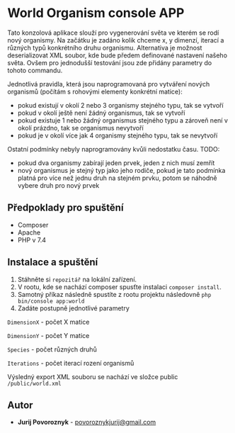 # World Organism console APP
Tato konzolová aplikace slouží pro vygenerování světa ve kterém se rodí nový organismy. Na začátku je zadáno kolik chceme
x, y dimenzí, iterací a různých typů konkrétního druhu organismu. Alternativa je možnost deserializovat
XML soubor, kde bude předem definované nastavení našeho světa. Ovšem pro jednodušší testování jsou zde
přidány parametry do tohoto commandu.

Jednotlivá pravidla, která jsou naprogramovaná pro vytváření nových organismů (počítám s rohovými elementy konkrétní matice):
* pokud existují v okolí 2 nebo 3 organismy stejného typu, tak se vytvoří
* pokud v okolí ještě není žádný organismus, tak se vytvoří
* pokud existuje 1 nebo žádný organismus stejného typu a zároveň není v okolí prázdno, tak se organismus nevytvoří
* pokud je v okolí více jak 4 organismy stejného typu, tak se nevytvoří

Ostatní podmínky nebyly naprogramovány kvůli nedostatku času. TODO: 
* pokud dva organismy zabírají jeden prvek, jeden z nich musí zemřít
* nový organismus je stejný typ jako jeho rodiče, pokud je tato podmínka platná pro více než jednu
  druh na stejném prvku, potom se náhodně vybere druh pro nový prvek

## Předpoklady pro spuštění
* Composer
* Apache
* PHP v 7.4

## Instalace a spuštění
1. Stáhněte si `repozitář` na lokální zařízení.
2. V rootu, kde se nachází composer spusťte instalaci `composer install`. 
3. Samotný příkaz následně spustíte z rootu projektu následovně `php bin/console app:world`
4. Zadáte postupně jednotlivé parametry 

`DimensionX` - počet X matice 

`DimensionY` - počet Y matice

`Species` - počet různých druhů

`Iterations` - počet iterací rození organismů

Výsledný export XML souboru se nachází ve složce public `/public/world.xml`

## Autor
* **Jurij Povoroznyk** - povoroznykjurij@gmail.com